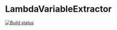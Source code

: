 # LambdaVariableExtractor
[![Build status](https://ci.appveyor.com/api/projects/status/9jlgf27ulx2rqv9b?svg=true)](https://ci.appveyor.com/project/EgorGrishechko/lambdavariableextractor)

